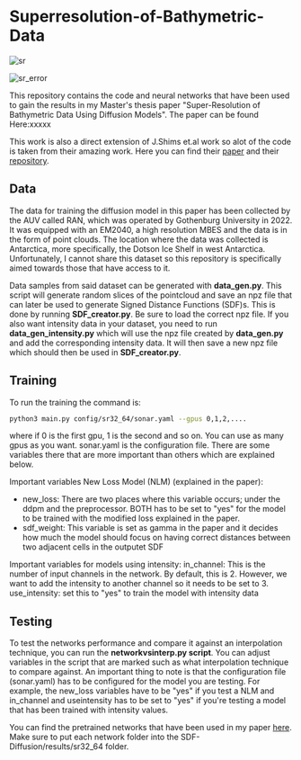 # Superresolution-of-Bathymetric-Data
![sr](https://github.com/user-attachments/assets/b3c7aa13-820f-4f4c-97b1-1b1a3cbc65b5)

![sr_error](https://github.com/user-attachments/assets/1a8e61a1-2657-4d97-b5a3-eaa289b9402e)

This repository contains the code and neural networks that have been used to gain the results in my Master's thesis paper "Super-Resolution of Bathymetric Data Using Diffusion Models". The paper can be found Here:xxxxx

This work is also a direct extension of J.Shims et.al work so alot of the code is taken from their amazing work. Here you can find their [paper](https://openaccess.thecvf.com/content/CVPR2023/html/Shim_Diffusion-Based_Signed_Distance_Fields_for_3D_Shape_Generation_CVPR_2023_paper.html) and their [repository](https://github.com/Kitsunetic/SDF-Diffusion?tab=readme-ov-file).

## Data
The data for training the diffusion model in this paper has been collected by the AUV called RAN, which was operated by Gothenburg University in 2022. It was equipped with an EM2040, a high resolution MBES and the data is in the form of point clouds.
The location where the data was collected is Antarctica, more specifically, the Dotson Ice Shelf in west Antarctica. Unfortunately, I cannot share this dataset so this repository is specifically aimed towards those that have access to it.


Data samples from said dataset can be generated with **data_gen.py**. This script will generate random slices of the pointcloud and save an npz file that can later be used to generate Signed Distance Functions (SDF)s. This is done by running **SDF_creator.py**. Be sure to load the correct npz file. If you also want intensity data in your dataset, you need to run **data_gen_intensity.py** which will use the npz file created by **data_gen.py** and add the corresponding intensity data. It will then save a new npz file which should then be used in **SDF_creator.py**.

## Training
To run the training the command is:
```sh
python3 main.py config/sr32_64/sonar.yaml --gpus 0,1,2,....
```
where if 0 is the first gpu, 1 is the second and so on. You can use as many gpus as you want.
sonar.yaml is the configuration file. There are some variables there that are more important than others which are explained below.

Important variables New Loss Model (NLM) (explained in the paper):
- new_loss: There are two places where this variable occurs; under the ddpm and the preprocessor. BOTH has to be set to "yes" for the model to be trained with the modified loss explained in the paper.
- sdf_weight: This variable is set as gamma in the paper and it decides how much the model should focus on having correct distances between two adjacent cells in the outputet SDF

Important variables for models using intensity:
in_channel: This is the number of input channels in the network. By default, this is 2. However, we want to add the intensity to another channel so it needs to be set to 3.
use_intensity: set this to "yes" to train the model with intensity data

## Testing
To test the networks performance and compare it against an interpolation technique, you can run the **networkvsinterp.py script**. 
You can adjust variables in the script that are marked such as what interpolation technique to compare against. An important thing to note is that the configuration file (sonar.yaml) has to be configured for the model you are testing.
For example, the new_loss variables have to be "yes" if you test a NLM and in_channel and useintensity has to be set to "yes" if you're testing a model that has been trained with intensity values.

You can find the pretrained networks that have been used in my paper [here](https://drive.google.com/drive/folders/12YZ-nWYdIfh5gGyxmQJqnj45a_m1BVyw?usp=drive_link). Make sure to put each network folder into the SDF-Diffusion/results/sr32_64 folder.
